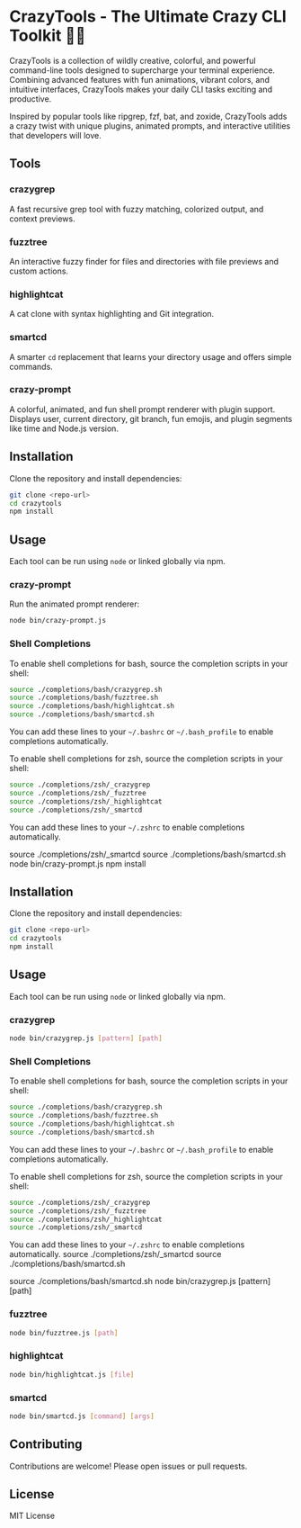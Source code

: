 # CrazyTools - The Ultimate Crazy CLI Toolkit 🎉🚀

CrazyTools is a collection of wildly creative, colorful, and powerful command-line tools designed to supercharge your terminal experience. Combining advanced features with fun animations, vibrant colors, and intuitive interfaces, CrazyTools makes your daily CLI tasks exciting and productive.

Inspired by popular tools like ripgrep, fzf, bat, and zoxide, CrazyTools adds a crazy twist with unique plugins, animated prompts, and interactive utilities that developers will love.

## Tools

### crazygrep
A fast recursive grep tool with fuzzy matching, colorized output, and context previews.

### fuzztree
An interactive fuzzy finder for files and directories with file previews and custom actions.

### highlightcat
A cat clone with syntax highlighting and Git integration.

### smartcd
A smarter `cd` replacement that learns your directory usage and offers simple commands.

### crazy-prompt
A colorful, animated, and fun shell prompt renderer with plugin support. Displays user, current directory, git branch, fun emojis, and plugin segments like time and Node.js version.

## Installation

Clone the repository and install dependencies:

```bash
git clone <repo-url>
cd crazytools
npm install
```

## Usage

Each tool can be run using `node` or linked globally via npm.

### crazy-prompt

Run the animated prompt renderer:

```bash
node bin/crazy-prompt.js
```

### Shell Completions

To enable shell completions for bash, source the completion scripts in your shell:

```bash
source ./completions/bash/crazygrep.sh
source ./completions/bash/fuzztree.sh
source ./completions/bash/highlightcat.sh
source ./completions/bash/smartcd.sh
```

You can add these lines to your `~/.bashrc` or `~/.bash_profile` to enable completions automatically.

To enable shell completions for zsh, source the completion scripts in your shell:

```zsh
source ./completions/zsh/_crazygrep
source ./completions/zsh/_fuzztree
source ./completions/zsh/_highlightcat
source ./completions/zsh/_smartcd
```

You can add these lines to your `~/.zshrc` to enable completions automatically.

source ./completions/zsh/_smartcd
source ./completions/bash/smartcd.sh
node bin/crazy-prompt.js
npm install

## Installation

Clone the repository and install dependencies:

```bash
git clone <repo-url>
cd crazytools
npm install
```

## Usage

Each tool can be run using `node` or linked globally via npm.

### crazygrep

```bash
node bin/crazygrep.js [pattern] [path]
```

### Shell Completions

To enable shell completions for bash, source the completion scripts in your shell:

```bash
source ./completions/bash/crazygrep.sh
source ./completions/bash/fuzztree.sh
source ./completions/bash/highlightcat.sh
source ./completions/bash/smartcd.sh
```

You can add these lines to your `~/.bashrc` or `~/.bash_profile` to enable completions automatically.

To enable shell completions for zsh, source the completion scripts in your shell:

```zsh
source ./completions/zsh/_crazygrep
source ./completions/zsh/_fuzztree
source ./completions/zsh/_highlightcat
source ./completions/zsh/_smartcd
```

You can add these lines to your `~/.zshrc` to enable completions automatically.
source ./completions/zsh/_smartcd
source ./completions/bash/smartcd.sh

source ./completions/bash/smartcd.sh
node bin/crazygrep.js [pattern] [path]

### fuzztree

```bash
node bin/fuzztree.js [path]
```

### highlightcat

```bash
node bin/highlightcat.js [file]
```

### smartcd

```bash
node bin/smartcd.js [command] [args]
```

## Contributing

Contributions are welcome! Please open issues or pull requests.

## License

MIT License
